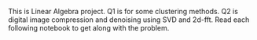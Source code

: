 This is Linear Algebra project.
Q1 is for some clustering methods.
Q2 is digital image compression and denoising using SVD and 2d-fft.
Read each following notebook to get along with the problem.
